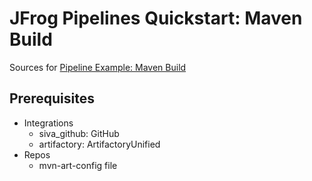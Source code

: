 # JFrog Pipelines Quickstart: Maven Build

Sources for [Pipeline Example: Maven Build](https://www.jfrog.com/confluence/display/JFROG/Pipeline+Example%3A+Maven+Build)

## Prerequisites

- Integrations
  - siva_github: GitHub
  - artifactory: ArtifactoryUnified
- Repos
  - mvn-art-config file
